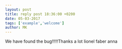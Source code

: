 ```yaml
---
layout: post
title: reply post 18:36:00 +0200
date: 05-03-2017
tags: ['example','welcome']
author: MK
---
```



We have found the bug!!!!!Thanks a lot lionel faber anna 
